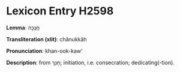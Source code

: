 # Lexicon Entry H2598

**Lemma**: חֲנֻכָּה

**Transliteration (xlit)**: chănukkâh

**Pronunciation**: khan-ook-kaw'

**Description**:
from חָנַךְ; initiation, i.e. consecration; dedicating(-tion).
